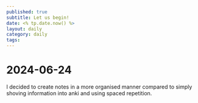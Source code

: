 ```yaml
---
published: true
subtitle: Let us begin!
date: <% tp.date.now() %>
layout: daily
category: daily
tags: 
---
```


# 2024-06-24

I decided to create notes in a more organised manner compared to simply
shoving information into anki and using spaced repetition.
